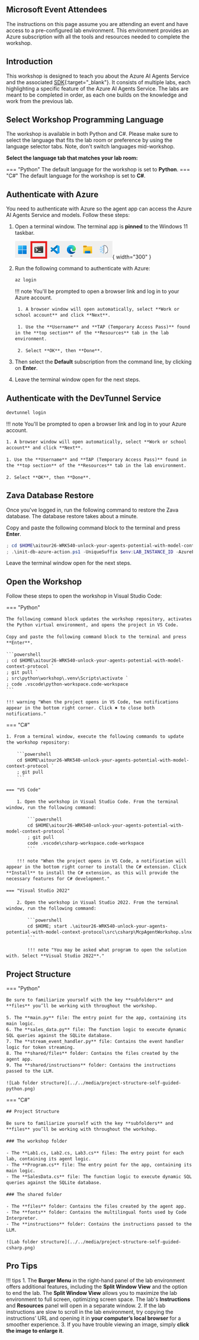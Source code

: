 ## Microsoft Event Attendees

The instructions on this page assume you are attending an event and have access to a pre-configured lab environment. This environment provides an Azure subscription with all the tools and resources needed to complete the workshop.

## Introduction

This workshop is designed to teach you about the Azure AI Agents Service and the associated [SDK](https://learn.microsoft.com/python/api/overview/azure/ai-projects-readme?context=%2Fazure%2Fai-services%2Fagents%2Fcontext%2Fcontext){:target="_blank"}. It consists of multiple labs, each highlighting a specific feature of the Azure AI Agents Service. The labs are meant to be completed in order, as each one builds on the knowledge and work from the previous lab.

## Select Workshop Programming Language

The workshop is available in both Python and C#. Please make sure to select the language that fits the lab room or preference by using the language selector tabs. Note, don't switch languages mid-workshop.

**Select the language tab that matches your lab room:**

=== "Python"
    The default language for the workshop is set to **Python**.
=== "C#"
    The default language for the workshop is set to **C#**.

## Authenticate with Azure

You need to authenticate with Azure so the agent app can access the Azure AI Agents Service and models. Follow these steps:

1. Open a terminal window. The terminal app is **pinned** to the Windows 11 taskbar.

    ![Open the terminal window](../../media/windows-taskbar.png){ width="300" }

2. Run the following command to authenticate with Azure:

    ```powershell
    az login
    ```

    !!! note
        You'll be prompted to open a browser link and log in to your Azure account.

        1. A browser window will open automatically, select **Work or school account** and click **Next**.

        1. Use the **Username** and **TAP (Temporary Access Pass)** found in the **top section** of the **Resources** tab in the lab environment.

        2. Select **OK**, then **Done**.

3. Then select the **Default** subscription from the command line, by clicking on **Enter**.

4. Leave the terminal window open for the next steps.

## Authenticate with the DevTunnel Service

```powershell
devtunnel login
```

!!! note
    You'll be prompted to open a browser link and log in to your Azure account.

    1. A browser window will open automatically, select **Work or school account** and click **Next**.

    1. Use the **Username** and **TAP (Temporary Access Pass)** found in the **top section** of the **Resources** tab in the lab environment.

    2. Select **OK**, then **Done**.

## Zava Database Restore

Once you've logged in, run the following command to restore the Zava database. The database restore takes about a minute.

Copy and paste the following command block to the terminal and press **Enter**.

```powershell
; cd $HOME\aitour26-WRK540-unlock-your-agents-potential-with-model-context-protocol\infra\skillable `
; .\init-db-azure-action.ps1 -UniqueSuffix $env:LAB_INSTANCE_ID -AzurePgPassword "SecurePassword123!"
```

Leave the terminal window open for the next steps.

## Open the Workshop

Follow these steps to open the workshop in Visual Studio Code:

=== "Python"

    The following command block updates the workshop repository, activates the Python virtual environment, and opens the project in VS Code.

    Copy and paste the following command block to the terminal and press **Enter**.

    ```powershell
    ; cd $HOME\aitour26-WRK540-unlock-your-agents-potential-with-model-context-protocol `
    ; git pull `
    ; src\python\workshop\.venv\Scripts\activate `
    ; code .vscode\python-workspace.code-workspace
    ```

    !!! warning "When the project opens in VS Code, two notifications appear in the bottom right corner. Click ✖ to close both notifications."

=== "C#"

    1. From a terminal window, execute the following commands to update the workshop repository:

        ```powershell
        cd $HOME\aitour26-WRK540-unlock-your-agents-potential-with-model-context-protocol `
        ; git pull 
        ```

    === "VS Code"

        1. Open the workshop in Visual Studio Code. From the terminal window, run the following command:

            ```powershell
            cd $HOME\aitour26-WRK540-unlock-your-agents-potential-with-model-context-protocol `
            ; git pull 
            code .vscode\csharp-workspace.code-workspace
            ```

        !!! note "When the project opens in VS Code, a notification will appear in the bottom right corner to install the C# extension. Click **Install** to install the C# extension, as this will provide the necessary features for C# development."

    === "Visual Studio 2022"

        2. Open the workshop in Visual Studio 2022. From the terminal window, run the following command:

            ```powershell
            cd $HOME; start .\aitour26-WRK540-unlock-your-agents-potential-with-model-context-protocol\src\csharp\McpAgentWorkshop.slnx
            ```

            !!! note "You may be asked what program to open the solution with. Select **Visual Studio 2022**."

## Project Structure

=== "Python"

    Be sure to familiarize yourself with the key **subfolders** and **files** you’ll be working with throughout the workshop.

    5. The **main.py** file: The entry point for the app, containing its main logic.
    6. The **sales_data.py** file: The function logic to execute dynamic SQL queries against the SQLite database.
    7. The **stream_event_handler.py** file: Contains the event handler logic for token streaming.
    8. The **shared/files** folder: Contains the files created by the agent app.
    9. The **shared/instructions** folder: Contains the instructions passed to the LLM.

    ![Lab folder structure](../../media/project-structure-self-guided-python.png)

=== "C#"

    ## Project Structure

    Be sure to familiarize yourself with the key **subfolders** and **files** you’ll be working with throughout the workshop.

    ### The workshop folder

    - The **Lab1.cs, Lab2.cs, Lab3.cs** files: The entry point for each lab, containing its agent logic.
    - The **Program.cs** file: The entry point for the app, containing its main logic.
    - The **SalesData.cs** file: The function logic to execute dynamic SQL queries against the SQLite database.

    ### The shared folder

    - The **files** folder: Contains the files created by the agent app.
    - The **fonts** folder: Contains the multilingual fonts used by Code Interpreter.
    - The **instructions** folder: Contains the instructions passed to the LLM.

    ![Lab folder structure](../../media/project-structure-self-guided-csharp.png)

## Pro Tips

!!! tips
    1. The **Burger Menu** in the right-hand panel of the lab environment offers additional features, including the **Split Window View** and the option to end the lab. The **Split Window View** allows you to maximize the lab environment to full screen, optimizing screen space. The lab's **Instructions** and **Resources** panel will open in a separate window.
    2. If the lab instructions are slow to scroll in the lab environment, try copying the instructions’ URL and opening it in **your computer’s local browser** for a smoother experience.
    3. If you have trouble viewing an image, simply **click the image to enlarge it**.
